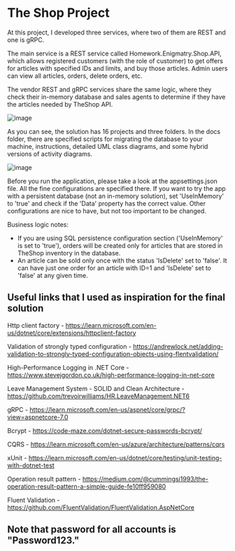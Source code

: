 # The Shop Project
At this project, I developed three services, where two of them are REST and one is gRPC.

The main service is a REST service called Homework.Enigmatry.Shop.API, which allows registered customers (with the role of customer) to get offers for articles with specified IDs and limits, and buy those articles. Admin users can view all articles, orders, delete orders, etc.

The vendor REST and gRPC services share the same logic, where they check their in-memory database and sales agents to determine if they have the articles needed by TheShop API.

![image](https://user-images.githubusercontent.com/36825550/231297406-a409e8a3-05a1-45f3-985c-22b62e910b0d.png)

As you can see, the solution has 16 projects and three folders. In the docs folder, there are specified scripts for migrating the database to your machine, instructions, detailed UML class diagrams, and some hybrid versions of activity diagrams.

![image](https://user-images.githubusercontent.com/36825550/231295781-9a2d6335-1b7a-4df6-9b88-8fb38a73fd7a.png)

Before you run the application, please take a look at the appsettings.json file. All the fine configurations are specified there. If you want to try the app with a persistent database (not an in-memory solution), set 'UseInMemory' to 'true' and check if the 'Data' property has the correct value. Other configurations are nice to have, but not too important to be changed.

Business logic notes:
- If you are using SQL persistence configuration section ('UseInMemory' is set to 'true'), orders will be created only for articles that are stored in TheShop inventory in the database.
- An article can be sold only once with the status 'IsDelete' set to 'false'. It can have just one order for an article with ID=1 and 'IsDelete' set to 'false' at any given time.

## Useful links that I used as inspiration for the final solution
Http client factory - https://learn.microsoft.com/en-us/dotnet/core/extensions/httpclient-factory

Validation of strongly typed configuration - https://andrewlock.net/adding-validation-to-strongly-typed-configuration-objects-using-flentvalidation/

High-Performance Logging in .NET Core -https://www.stevejgordon.co.uk/high-performance-logging-in-net-core

Leave Management System - SOLID and Clean Architecture - https://github.com/trevoirwilliams/HR.LeaveManagement.NET6

gRPC - https://learn.microsoft.com/en-us/aspnet/core/grpc/?view=aspnetcore-7.0

Bcrypt - https://code-maze.com/dotnet-secure-passwords-bcrypt/

CQRS - https://learn.microsoft.com/en-us/azure/architecture/patterns/cqrs

xUnit - https://learn.microsoft.com/en-us/dotnet/core/testing/unit-testing-with-dotnet-test

Operation result pattern - https://medium.com/@cummingsi1993/the-operation-result-pattern-a-simple-guide-fe10ff959080

Fluent Validation - https://github.com/FluentValidation/FluentValidation.AspNetCore


## Note that password for all accounts is "Password123."
